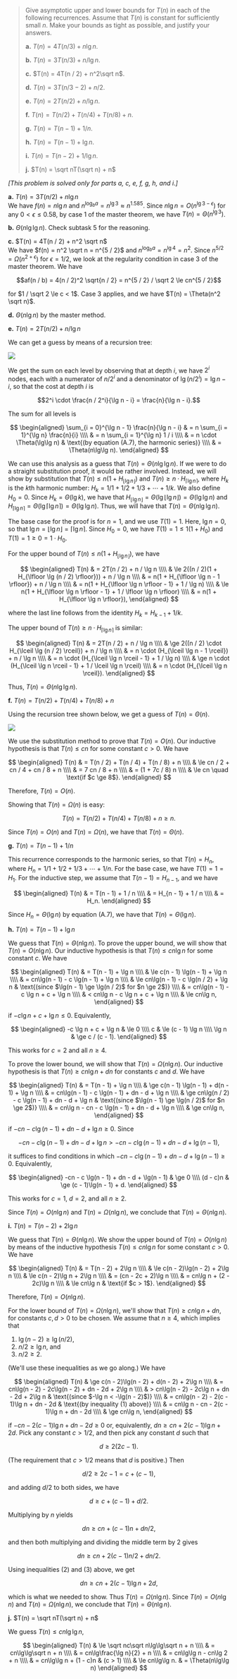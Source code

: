 > Give asymptotic upper and lower bounds for $T(n)$ in each of the following recurrences. Assume that $T(n)$ is constant for sufficiently small $n$. Make your bounds as tight as possible, and justify your answers.
>
> **a.** $T(n) = 4T(n / 3) + n\lg n$.
>
> **b.** $T(n) = 3T(n / 3) + n / \lg n$.
>
> **c.** $T(n) = 4T(n / 2) + n^2\sqrt n$.
>
> **d.** $T(n) = 3T(n / 3 - 2) + n / 2$.
>
> **e.** $T(n) = 2T(n / 2) + n / \lg n$.
>
> **f.** $T(n) = T(n / 2) + T(n / 4) + T(n / 8) + n$.
>
> **g.** $T(n) = T(n - 1) + 1 / n$.
>
> **h.** $T(n) = T(n - 1) + \lg n$.
>
> **i.** $T(n) = T(n - 2) + 1 / \lg n$.
>
> **j.** $T(n) = \sqrt nT(\sqrt n) + n$

_[This problem is solved only for parts a, c, e, f, g, h, and i.]_

**a.** $T(n) = 3T(n / 2) + n\lg n$  
We have $f(n) = n\lg n$ and $n^{\log_b a} = n^{\lg 3} \approx n^{1.585}$. Since $n\lg n = O(n^{\lg 3 - \epsilon})$ for any $0 < \epsilon \le 0.58$, by case 1 of the master theorem, we have $T(n) = \Theta(n^{\lg 3})$.

**b.** $\Theta(n\lg\lg n)$. Check subtask 5 for the reasoning.

**c.** $T(n) = 4T(n / 2) + n^2 \sqrt n$  
We have $f(n) = n^2 \sqrt n = n^{5 / 2}$ and $n^{\log_b a} = n^{\lg 4} = n^2$. Since $n^{5 / 2} = \Omega(n^{2 + \epsilon})$ for $\epsilon = 1 / 2$, we look at the regularity condition in case 3 of the master theorem. We have

$$af(n / b) = 4(n / 2)^2 \sqrt{n / 2} = n^{5 / 2} / \sqrt 2 \le cn^{5 / 2}$$

for $1 / \sqrt 2 \le c < 1$. Case 3 applies, and we have $T(n) = \Theta(n^2 \sqrt n)$.

**d.** $\Theta(n\lg n)$ by the master method.

**e.** $T(n) = 2T(n / 2) + n / \lg n$

We can get a guess by means of a recursion tree:

![](../../img/4-3-1.png)

We get the sum on each level by observing that at depth $i$, we have $2^i$ nodes, each with a numerator of $n / 2^i$ and a denominator of $\lg(n / 2^i) = \lg n - i$, so that the cost at depth $i$ is

$$2^i \cdot \frac{n / 2^i}{\lg n - i} = \frac{n}{\lg n - i}.$$

The sum for all levels is

$$
\begin{aligned}
\sum_{i = 0}^{\lg n - 1} \frac{n}{\lg n - i}
    & = n \sum_{i = 1}^{\lg n} \frac{n}{i} \\\\
    & = n \sum_{i = 1}^{\lg n} 1 / i \\\\
    & = n \cdot \Theta(\lg\lg n) & \text{(by equation (A.7), the harmonic series)} \\\\
    & = \Theta(n\lg\lg n).
\end{aligned}
$$

We can use this analysis as a guess that $T(n) = \Theta(n\lg\lg n)$. If we were to do a straight substitution proof, it would be rather involved. Instead, we will show by substitution that $T(n) \le n(1 + H_{\lfloor \lg n \rfloor})$ and $T(n) \ge n \cdot H_{\lceil \lg n \rceil}$, where $H_k$ is the $k$th harmonic number: $H_k = 1 / 1 + 1 / 2 + 1 / 3 + \cdots + 1 / k$. We also define $H_0 = 0$. Since $H_k = \Theta(\lg k)$, we have that $H_{\lfloor \lg n \rfloor} = \Theta(\lg \lfloor \lg n \rfloor) = \Theta(\lg\lg n)$ and $H_{\lceil \lg n \rceil} = \Theta(\lg \lceil \lg n \rceil) = \Theta(\lg\lg n)$. Thus, we will have that $T(n) = \Theta(n\lg\lg n)$.

The base case for the proof is for $n = 1$, and we use $T(1) = 1$. Here, $\lg n = 0$, so that $\lg n = \lfloor \lg n \rfloor = \lceil \lg n \rceil$. Since $H_0 = 0$, we have $T(1) = 1 \le 1(1 + H_0)$ and $T(1) = 1 \ge 0 = 1 \cdot H_0$.

For the upper bound of $T(n) \le n(1 + H_{\lfloor \lg n \rfloor})$, we have

$$
\begin{aligned}
T(n) & =   2T(n / 2) + n / \lg n \\\\
     & \le 2((n / 2)(1 + H_{\lfloor \lg (n / 2) \rfloor})) + n / \lg n \\\\
     & =   n(1 + H_{\lfloor \lg n - 1 \rfloor}) + n / \lg n \\\\
     & =   n(1 + H_{\lfloor \lg n \rfloor - 1} + 1 / \lg n) \\\\
     & \le n(1 + H_{\lfloor \lg n \rfloor - 1} + 1 / \lfloor \lg n \rfloor) \\\\
     & =   n(1 + H_{\lfloor \lg n \rfloor}),
\end{aligned}
$$

where the last line follows from the identity $H_k = H_{k - 1} + 1 / k$.

The upper bound of $T(n) \ge n \cdot H_{\lceil \lg n \rceil}$ is similar:

$$
\begin{aligned}
T(n) & =   2T(n / 2) + n / \lg n \\\\
     & \ge 2((n / 2) \cdot H_{\lceil \lg (n / 2) \rceil}) + n / \lg n \\\\
     & =   n \cdot (H_{\lceil \lg n - 1 \rceil}) + n / \lg n \\\\
     & =   n \cdot (H_{\lceil \lg n \rceil - 1} + 1 / \lg n) \\\\
     & \ge n \cdot (H_{\lceil \lg n \rceil - 1} + 1 / \lceil \lg n \rceil) \\\\
     & =   n \cdot (H_{\lceil \lg n \rceil}).
\end{aligned}
$$

Thus, $T(n) = \Theta(n\lg\lg n)$.

**f.** $T(n) = T(n / 2) + T(n / 4) + T(n / 8) + n$

Using the recursion tree shown below, we get a guess of $T(n) = \Theta(n)$.

![](../../img/4-3-2.png)

We use the substitution method to prove that $T(n) = O(n)$. Our inductive hypothesis is that $T(n) \le cn$ for some constant $c > 0$. We have

$$
\begin{aligned}
T(n) & =   T(n / 2) + T(n / 4) + T(n / 8) + n \\\\
     & \le cn / 2 + cn / 4 + cn / 8 + n \\\\
     & =   7 cn / 8 + n \\\\
     & =   (1 + 7c / 8) n \\\\
     & \le cn \quad \text{if $c \ge 8$}.
\end{aligned}
$$

Therefore, $T(n) = O(n)$.

Showing that $T(n) = \Omega(n)$ is easy:

$$T(n) = T(n / 2) + T(n / 4) + T(n / 8) + n \ge n.$$

Since $T(n) = O(n)$ and $T(n) = \Omega(n)$, we have that $T(n) = \Theta(n)$.

**g.** $T(n) = T(n - 1) + 1 / n$

This recurrence corresponds to the harmonic series, so that $T(n) = H_n$, where $H_n = 1 / 1 + 1 / 2 + 1 / 3 + \cdots + 1 / n$. For the base case, we have $T(1) = 1 = H_1$. For the inductive step, we assume that $T(n - 1) = H_{n - 1}$, and we have

$$
\begin{aligned}
T(n) & = T(n - 1) + 1 / n \\\\
     & = H_{n - 1} + 1 / n \\\\
     & = H_n.
\end{aligned}
$$

Since $H_n = \Theta(\lg n)$ by equation $\text{(A.7)}$, we have that $T(n) = \Theta(\lg n)$.

**h.** $T(n) = T(n - 1) + \lg n$

We guess that $T(n) = \Theta(n\lg n)$. To prove the upper bound, we will show that $T(n) = O(n\lg n)$. Our inductive hypothesis is that $T(n) \le cn\lg n$ for some constant $c$. We have

$$
\begin{aligned}
T(n) & =   T(n - 1) + \lg n \\\\
     & \le c(n - 1) \lg(n - 1) + \lg n \\\\
     & =   cn\lg(n - 1) - c \lg(n - 1) + \lg n \\\\
     & \le cn\lg(n - 1) - c \lg(n / 2) + \lg n & \text{(since $\lg(n - 1) \ge \lg(n / 2)$ for $n \ge 2$)} \\\\
     & =   cn\lg(n - 1) - c \lg n + c + \lg n \\\\
     & <   cn\lg n - c \lg n + c + \lg n \\\\
     & \le cn\lg n,
\end{aligned}
$$

if $-c \lg n + c + \lg n \le 0$. Equivalently,

$$
\begin{aligned}
-c \lg n + c + \lg n & \le 0 \\\\
                   c & \le (c - 1) \lg n \\\\
               \lg n & \ge c / (c - 1).
\end{aligned}
$$

This works for $c = 2$ and all $n \ge 4$.

To prove the lower bound, we will show that $T(n) = \Omega(n\lg n)$. Our inductive hypothesis is that $T(n) \ge cn\lg n + dn$ for constants $c$ and $d$. We have

$$
\begin{aligned}
T(n) & =   T(n - 1) + \lg n \\\\
     & \ge c(n - 1) \lg(n - 1) + d(n - 1) + \lg n \\\\
     & =   cn\lg(n - 1) - c \lg(n - 1) + dn - d + \lg n \\\\
     & \ge cn\lg(n / 2) - c \lg(n - 1) + dn - d + \lg n & \text{(since $\lg(n - 1) \ge \lg(n / 2)$ for $n \ge 2$)} \\\\
     & =   cn\lg n - cn - c \lg(n - 1) + dn - d + \lg n \\\\
     & \ge cn\lg n,
\end{aligned}
$$

if $-cn - c \lg(n - 1) + dn - d + \lg n \ge 0$. Since

$$-cn - c \lg(n - 1) + dn - d + \lg n > -cn - c\lg(n - 1) + dn - d + \lg(n - 1),$$

it suffices to find conditions in which $-cn - c\lg(n - 1) + dn - d + \lg(n - 1) \ge 0$. Equivalently,

$$
\begin{aligned}
-cn - c \lg(n - 1) + dn - d + \lg(n - 1) & \ge 0 \\\\
                                (d - c)n & \ge (c - 1)\lg(n - 1) + d.
\end{aligned}
$$

This works for $c = 1$, $d = 2$, and all $n \ge 2$.

Since $T(n) = O(n\lg n)$ and $T(n) = \Omega(n\lg n)$, we conclude that $T(n) = \Theta(n\lg n)$.

**i.** $T(n) = T(n - 2) + 2\lg n$

We guess that $T(n) = \Theta(n\lg n)$. We show the upper bound of $T(n) = O(n\lg n)$ by means of the inductive hypothesis $T(n) \le cn\lg n$ for some constant $c > 0$. We have

$$
\begin{aligned}
T(n) & =   T(n - 2) + 2\lg n \\\\
     & \le c(n - 2)\lg(n - 2) + 2\lg n \\\\
     & \le c(n - 2)\lg n + 2\lg n \\\\
     & =   (cn - 2c + 2)\lg n \\\\
     & =   cn\lg n + (2 - 2c)\lg n \\\\
     & \le cn\lg n & \text{if $c > 1$}.
\end{aligned}
$$

Therefore, $T(n) = O(n\lg n)$.

For the lower bound of $T(n) = \Omega(n\lg n)$, we'll show that $T(n) \ge cn\lg n + dn$, for constants $c, d > 0$ to be chosen. We assume that $n \ge 4$, which implies that

1. $\lg(n - 2) \ge \lg(n / 2)$,
2. $n / 2 \ge \lg n$, and
3. $n / 2 \ge 2$.

(We'll use these inequalities as we go along.) We have

$$
\begin{aligned}
T(n) & \ge c(n - 2)\lg(n - 2) + d(n - 2) + 2\lg n \\\\
     & =   cn\lg(n - 2) - 2c\lg(n - 2) + dn - 2d + 2\lg n \\\\
     & >   cn\lg(n - 2) - 2c\lg n + dn - 2d + 2\lg n & \text{(since $-\lg n < -\lg(n - 2)$)} \\\\
     & =   cn\lg(n - 2) - 2(c - 1)\lg n + dn - 2d & \text{(by inequality (1) above)} \\\\
     & =   cn\lg n - cn - 2(c - 1)\lg n + dn - 2d \\\\
     & \ge cn\lg n,
\end{aligned}
$$

if $-cn - 2(c - 1)\lg n + dn - 2d \ge 0$ or, equivalently, $dn \ge cn + 2(c - 1)\lg n + 2d$. Pick any constant $c > 1 / 2$, and then pick any constant $d$ such that

$$d \ge 2(2c - 1).$$

(The requirement that $c > 1 / 2$ means that $d$ is positive.) Then

$$d / 2 \ge 2c - 1 = c + (c - 1),$$

and adding $d / 2$ to both sides, we have

$$d \ge c + (c - 1) + d / 2.$$

Multiplying by $n$ yields

$$dn \ge cn + (c - 1)n + dn / 2,$$

and then both multiplying and dividing the middle term by $2$ gives

$$dn \ge cn + 2(c - 1)n / 2 + dn / 2.$$

Using inequalities (2) and (3) above, we get

$$dn \ge cn + 2(c - 1)\lg n + 2d,$$

which is what we needed to show. Thus $T(n) = \Omega(n\lg n)$. Since $T(n) = O(n\lg n)$ and $T(n) = \Omega(n\lg n)$, we conclude that $T(n) = \Theta(n\lg n)$.

**j.** $T(n) = \sqrt nT(\sqrt n) + n$

We guess $T(n) \le cn\lg\lg n$,

$$
\begin{aligned}
T(n) & \le \sqrt nc\sqrt n\lg\lg\sqrt n + n \\\\
     & =   cn\lg\lg\sqrt n + n \\\\
     & =   cn\lg\frac{\lg n}{2} + n \\\\
     & =   cn\lg\lg n - cn\lg 2 + n \\\\
     & =   cn\lg\lg n + (1 - c)n & (c > 1) \\\\
     & \le cn\lg\lg n. & = \Theta(n\lg\lg n)
\end{aligned}
$$
